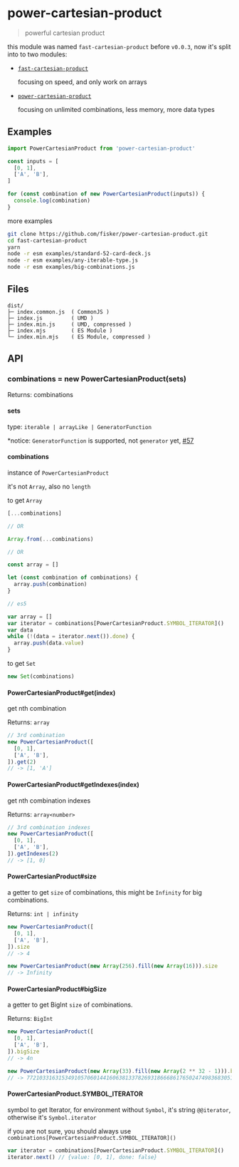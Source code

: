 # power-cartesian-product

> powerful cartesian product

this module was named `fast-cartesian-product` before `v0.0.3`, now it's split into to two modules:

- [`fast-cartesian-product`](https://github.com/fisker/fast-cartesian-product)

  focusing on speed, and only work on arrays

- [`power-cartesian-product`](https://github.com/fisker/power-cartesian-product)

  focusing on unlimited combinations, less memory, more data types

## Examples

```js
import PowerCartesianProduct from 'power-cartesian-product'

const inputs = [
  [0, 1],
  ['A', 'B'],
]

for (const combination of new PowerCartesianProduct(inputs)) {
  console.log(combination)
}
```

more examples

```sh
git clone https://github.com/fisker/power-cartesian-product.git
cd fast-cartesian-product
yarn
node -r esm examples/standard-52-card-deck.js
node -r esm examples/any-iterable-type.js
node -r esm examples/big-combinations.js
```

## Files

```text
dist/
├─ index.common.js  ( CommonJS )
├─ index.js         ( UMD )
├─ index.min.js     ( UMD, compressed )
├─ index.mjs        ( ES Module )
└─ index.min.mjs    ( ES Module, compressed )
```

## API

### combinations = new PowerCartesianProduct(sets)

Returns: combinations

#### sets

type: `iterable | arrayLike | GeneratorFunction`

\*notice: `GeneratorFunction` is supported, not `generator` yet, [#57](https://github.com/fisker/power-cartesian-product/pull/57)

#### combinations

instance of `PowerCartesianProduct`

it's not `Array`, also no `length`

to get `Array`

```js
[...combinations]

// OR

Array.from(...combinations)

// OR

const array = []

let (const combination of combinations) {
  array.push(combination)
}

// es5

var array = []
var iterator = combinations[PowerCartesianProduct.SYMBOL_ITERATOR]()
var data
while (!(data = iterator.next()).done) {
  array.push(data.value)
}
```

to get `Set`

```js
new Set(combinations)
```

#### PowerCartesianProduct#get(index)

get nth combination

Returns: `array`

```js
// 3rd combination
new PowerCartesianProduct([
  [0, 1],
  ['A', 'B'],
]).get(2)
// -> [1, 'A']
```

#### PowerCartesianProduct#getIndexes(index)

get nth combination indexes

Returns: `array<number>`

```js
// 3rd combination indexes
new PowerCartesianProduct([
  [0, 1],
  ['A', 'B'],
]).getIndexes(2)
// -> [1, 0]
```

#### PowerCartesianProduct#size

a getter to get `size` of combinations, this might be `Infinity` for big combinations.

Returns: `int | infinity`

```js
new PowerCartesianProduct([
  [0, 1],
  ['A', 'B'],
]).size
// -> 4

new PowerCartesianProduct(new Array(256).fill(new Array(16))).size
// -> Infinity
```

#### PowerCartesianProduct#bigSize

a getter to get BigInt `size` of combinations.

Returns: `BigInt`

```js
new PowerCartesianProduct([
  [0, 1],
  ['A', 'B'],
]).bigSize
// -> 4n

new PowerCartesianProduct(new Array(33).fill(new Array(2 ** 32 - 1))).bigSize
// -> 772103316315349105706014416063813378269318666861765024749836830511609335567106186231578700102953323105081739246412669785553431723085370935750037827673052894357512235463946499050426982824119747058048805090828544034771248058426863536672304703225363101118206353134873876903786099067350665495893380022607743740081787109375n
```

#### PowerCartesianProduct.SYMBOL_ITERATOR

symbol to get Iterator,
for environment without `Symbol`, it's string `@@iterator`, otherwise it's `Symbol.iterator`

if you are not sure, you should always use `combinations[PowerCartesianProduct.SYMBOL_ITERATOR]()`

```js
var iterator = combinations[PowerCartesianProduct.SYMBOL_ITERATOR]()
iterator.next() // {value: [0, 1], done: false}
```

